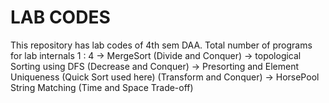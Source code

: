 # LAB CODES
This repository has lab codes of 4th sem DAA.
Total number of programs for lab internals 1 : 4 -> MergeSort (Divide and Conquer)
                                                 -> topological Sorting using DFS (Decrease and Conquer)
                                                 -> Presorting and Element Uniqueness (Quick Sort used here) (Transform and Conquer)
                                                 -> HorsePool String Matching (Time and Space Trade-off)
                                                 
